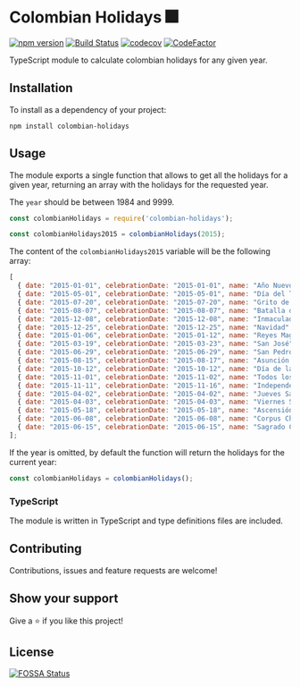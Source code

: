 # Colombian Holidays 🎆

[![npm version](https://badge.fury.io/js/colombian-holidays.svg)](https://badge.fury.io/js/colombian-holidays)
[![Build Status](https://github.com/MauricioRobayo/colombian-holidays/workflows/Build%20and%20Release/badge.svg)](https://github.com/MauricioRobayo/colombian-holidays/actions?query=workflow%3A%22Build+and+Release%22)
[![codecov](https://codecov.io/gh/MauricioRobayo/colombian-holidays/branch/master/graph/badge.svg)](https://codecov.io/gh/MauricioRobayo/colombian-holidays)
[![CodeFactor](https://www.codefactor.io/repository/github/mauriciorobayo/colombian-holidays/badge)](https://www.codefactor.io/repository/github/mauriciorobayo/colombian-holidays)

TypeScript module to calculate colombian holidays for any given year.

## Installation

To install as a dependency of your project:

```shell
npm install colombian-holidays
```

## Usage

The module exports a single function that allows to get all the holidays for a given year, returning an array with the holidays for the requested year.

The `year` should be between 1984 and 9999.

```js
const colombianHolidays = require('colombian-holidays');

const colombianHolidays2015 = colombianHolidays(2015);
```

The content of the `colombianHolidays2015` variable will be the following array:

<!-- prettier-ignore-start -->
```js
[
  { date: "2015-01-01", celebrationDate: "2015-01-01", name: "Año Nuevo" },
  { date: "2015-05-01", celebrationDate: "2015-05-01", name: "Día del Trabajo" },
  { date: "2015-07-20", celebrationDate: "2015-07-20", name: "Grito de la Independencia" },
  { date: "2015-08-07", celebrationDate: "2015-08-07", name: "Batalla de Boyacá" },
  { date: "2015-12-08", celebrationDate: "2015-12-08", name: "Inmaculada Concepción" },
  { date: "2015-12-25", celebrationDate: "2015-12-25", name: "Navidad" },
  { date: "2015-01-06", celebrationDate: "2015-01-12", name: "Reyes Magos" },
  { date: "2015-03-19", celebrationDate: "2015-03-23", name: "San José" },
  { date: "2015-06-29", celebrationDate: "2015-06-29", name: "San Pedro y San Pablo" },
  { date: "2015-08-15", celebrationDate: "2015-08-17", name: "Asunción de la Virgen" },
  { date: "2015-10-12", celebrationDate: "2015-10-12", name: "Día de la Raza" },
  { date: "2015-11-01", celebrationDate: "2015-11-02", name: "Todos los Santos" },
  { date: "2015-11-11", celebrationDate: "2015-11-16", name: "Independencia de Cartagena" },
  { date: "2015-04-02", celebrationDate: "2015-04-02", name: "Jueves Santo" },
  { date: "2015-04-03", celebrationDate: "2015-04-03", name: "Viernes Santo" },
  { date: "2015-05-18", celebrationDate: "2015-05-18", name: "Ascensión de Jesús" },
  { date: "2015-06-08", celebrationDate: "2015-06-08", name: "Corpus Christi" },
  { date: "2015-06-15", celebrationDate: "2015-06-15", name: "Sagrado Corazón de Jesús" },
];
```
<!-- prettier-ignore-end -->

If the year is omitted, by default the function will return the holidays for the current year:

```js
const colombianHolidays = colombianHolidays();
```

### TypeScript

The module is written in TypeScript and type definitions files are included.

## Contributing

Contributions, issues and feature requests are welcome!

## Show your support

Give a ⭐️ if you like this project!

## License

[![FOSSA Status](https://app.fossa.com/api/projects/git%2Bgithub.com%2FMauricioRobayo%2Fcolombian-holidays.svg?type=large)](https://app.fossa.com/projects/git%2Bgithub.com%2FMauricioRobayo%2Fcolombian-holidays?ref=badge_large)
